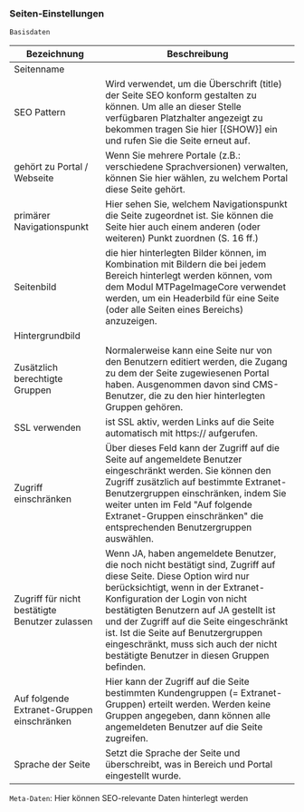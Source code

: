 ### Seiten-Einstellungen

`Basisdaten`

| Bezeichnung | Beschreibung |
| -- | -- |
| Seitenname |  |
| SEO Pattern | Wird verwendet, um die Überschrift (title) der Seite SEO konform gestalten zu können. Um alle an dieser Stelle verfügbaren Platzhalter angezeigt zu bekommen tragen Sie hier [{SHOW}] ein und rufen Sie die Seite erneut auf.  |
| gehört zu Portal / Webseite | Wenn Sie mehrere Portale (z.B.: verschiedene Sprachversionen) verwalten, können Sie hier wählen, zu welchem Portal diese Seite gehört. |
| primärer Navigationspunkt | Hier sehen Sie, welchem Navigationspunkt die Seite zugeordnet ist. Sie können die Seite hier auch einem anderen (oder weiteren) Punkt zuordnen (S. 16 ff.) |
| Seitenbild | die hier hinterlegten Bilder können, im Kombination mit Bildern die bei jedem Bereich hinterlegt werden können, vom dem Modul MTPageImageCore verwendet werden, um ein Headerbild für eine Seite (oder alle Seiten eines Bereichs) anzuzeigen. |
| Hintergrundbild |  |
| Zusätzlich berechtigte Gruppen | Normalerweise kann eine Seite nur von den Benutzern editiert werden, die Zugang zu dem der Seite zugewiesenen Portal haben. Ausgenommen davon sind CMS-Benutzer, die zu den hier hinterlegten Gruppen gehören. |
| SSL verwenden | ist SSL aktiv, werden Links auf die Seite automatisch mit https:// aufgerufen. |
| Zugriff einschränken | Über dieses Feld kann der Zugriff auf die Seite auf angemeldete Benutzer eingeschränkt werden. Sie können den Zugriff zusätzlich auf bestimmte Extranet-Benutzergruppen einschränken, indem Sie weiter unten im Feld "Auf folgende Extranet-Gruppen einschränken" die entsprechenden Benutzergruppen auswählen. |
| Zugriff für nicht bestätigte Benutzer zulassen | Wenn JA, haben angemeldete Benutzer, die noch nicht bestätigt sind, Zugriff auf diese Seite. Diese Option wird nur berücksichtigt, wenn in der Extranet-Konfiguration der Login von nicht bestätigten Benutzern auf JA gestellt ist und der Zugriff auf die Seite eingeschränkt ist. Ist die Seite auf Benutzergruppen eingeschränkt, muss sich auch der nicht bestätigte Benutzer in diesen Gruppen befinden. |
| Auf folgende Extranet-Gruppen einschränken | Hier kann der Zugriff auf die Seite bestimmten Kundengruppen (= Extranet-Gruppen) erteilt werden. Werden keine Gruppen angegeben, dann können alle angemeldeten Benutzer auf die Seite zugreifen. |
| Sprache der Seite | Setzt die Sprache der Seite und überschreibt, was in Bereich und Portal eingestellt wurde. |

`Meta-Daten`: Hier können SEO-relevante Daten hinterlegt werden
